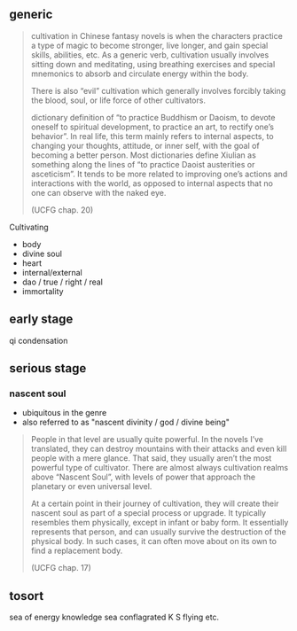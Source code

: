
## generic

> cultivation in Chinese fantasy novels is when the characters
> practice a type of magic to become stronger, live longer, and gain special skills, abilities, etc.
> As a generic verb, cultivation usually involves sitting down and meditating,
> using breathing exercises and special mnemonics to absorb and circulate energy within the body.
>
> There is also “evil” cultivation which generally involves
> forcibly taking the blood, soul, or life force of other cultivators.
>
> dictionary definition of “to practice Buddhism or Daoism, to devote oneself to spiritual development,
> to practice an art, to rectify one’s behavior”.
> In real life, this term mainly refers to internal aspects, to changing your thoughts, attitude, or inner self,
> with the goal of becoming a better person.
> Most dictionaries define Xiulian as something along the lines of “to practice Daoist austerities or asceticism”.
> It tends to be more related to improving one’s actions and interactions with the world,
> as opposed to internal aspects that no one can observe with the naked eye.
>
> (UCFG chap. 20)

Cultivating
- body
- divine soul
- heart
- internal/external
- dao / true / right / real
- immortality

## early stage
qi condensation

## serious stage

### nascent soul
* ubiquitous in the genre
* also referred to as "nascent divinity / god / divine being"

> People in that level are usually quite powerful.
> In the novels I’ve translated, they can destroy mountains with their attacks and even kill people with a mere glance.
> That said, they usually aren’t the most powerful type of cultivator.
> There are almost always cultivation realms above “Nascent Soul”,
> with levels of power that approach the planetary or even universal level.
>
> At a certain point in their journey of cultivation,
> they will create their nascent soul as part of a special process or upgrade.
> It typically resembles them physically, except in infant or baby form.
> It essentially represents that person, and can usually survive the destruction of the physical body.
> In such cases, it can often move about on its own to find a replacement body.
>
> (UCFG chap. 17)


## tosort

sea of energy
knowledge sea
conflagrated K S
flying
etc.
